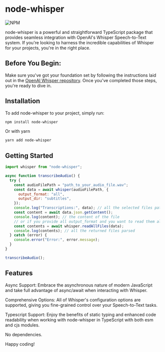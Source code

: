 # node-whisper

![NPM](https://img.shields.io/npm/v/node-whisper.svg)

node-whisper is a powerful and straightforward TypeScript package that provides seamless integration with OpenAI's Whisper Speech-to-Text system. If you're looking to harness the incredible capabilities of Whisper for your projects, you're in the right place.

## Before You Begin:

Make sure you've got your foundation set by following the instructions laid out in the [OpenAI Whisper repository](https://github.com/openai/whisper). Once you've completed those steps, you're ready to dive in.

## Installation

To add node-whisper to your project, simply run:

```bash
npm install node-whisper
```

Or with yarn

```bash
yarn add node-whisper
```

## Getting Started

```js
import whisper from "node-whisper";

async function transcribeAudio() {
  try {
    const audioFilePath = "path_to_your_audio_file.wav";
    const data = await whisper(audioFilePath, {
      output_format: "all",
      output_dir: "subtitles",
    });
    console.log("Transcriptions:", data); // all the selected files paths (default: json, tsv, srt, txt, vtt)
    const content = await data.json.getContent();
    console.log(content); // the content of the file
    // or if you provide all output_format and you want to read them all at once
    const contents = await whisper.readAllFiles(data);
    console.log(contents); // all the returned files parsed
  } catch (error) {
    console.error("Error:", error.message);
  }
}

transcribeAudio();
```

## Features

Async Support: Embrace the asynchronous nature of modern JavaScript and take full advantage of async/await when interacting with Whisper.

Comprehensive Options: All of Whisper's configuration options are supported, giving you fine-grained control over your Speech-to-Text tasks.

Typescript Support: Enjoy the benefits of static typing and enhanced code readability when working with node-whisper in TypeScript with both esm and cjs modules.

No dependencies.

Happy coding!
